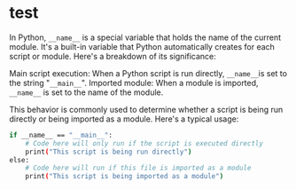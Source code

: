 # test

In Python, ```__name__``` is a special variable that holds the name of the current module. It's a built-in variable that Python automatically creates for each script or module. Here's a breakdown of its significance:

Main script execution:
When a Python script is run directly, ```__name__```is set to the string "```__main__```".
Imported module:
When a module is imported, ```__name__``` is set to the name of the module.

This behavior is commonly used to determine whether a script is being run directly or being imported as a module. Here's a typical usage:

```bash
if __name__ == "__main__":
    # Code here will only run if the script is executed directly
    print("This script is being run directly")
else:
    # Code here will run if this file is imported as a module
    print("This script is being imported as a module")
```
